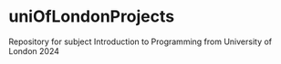 # uniOfLondonProjects
Repository for subject Introduction to Programming from University of London 2024
